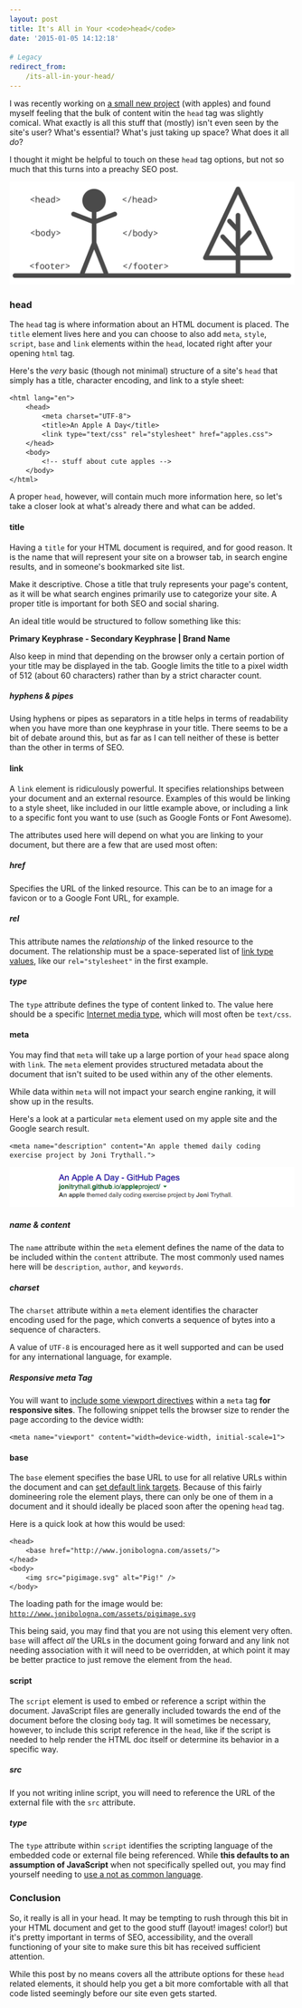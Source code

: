 ```yaml
---
layout: post
title: It's All in Your <code>head</code>
date: '2015-01-05 14:12:18'

# Legacy
redirect_from:
    /its-all-in-your-head/
---
```


I was recently working on [a small new project](http://jonitrythall.github.io/appleproject/) (with apples) and found myself feeling that the bulk of content witin the <code>head</code> tag was slightly comical. What exactly is all this stuff that (mostly) isn't even seen by the site's user? What's essential? What's just taking up space? What does it all *do*?

I thought it might be helpful to touch on these <code>head</code> tag options, but not so much that this turns into a preachy SEO post.

![Stick figure labeled with head, body, and footer html tags](/content/2015/Jan/head-01.jpg)

### head

The <code>head</code> tag is where information about an HTML document is placed. The <code>title</code> element lives here and you can choose to also add <code>meta</code>, <code>style</code>, <code>script</code>, <code>base</code> and <code>link</code> elements within the <code>head</code>, located right after your opening <code>html</code> tag.

Here's the *very* basic (though not minimal) structure of a site's <code>head</code> that simply has a title, character encoding, and link to a style sheet:

    <html lang="en">
        <head>
        	<meta charset="UTF-8">
            <title>An Apple A Day</title>
            <link type="text/css" rel="stylesheet" href="apples.css">
        </head>
        <body>
            <!-- stuff about cute apples -->
        </body>
    </html>

A proper <code>head</code>, however, will contain much more information here, so let's take a closer look at what's already there and what can be added.

#### title
Having a <code>title</code> for your HTML document is required, and for good reason. It is the name that will represent your site on a browser tab, in search engine results, and in someone's bookmarked site list.

Make it descriptive. Chose a title that truly represents your page's content, as it will be what search engines primarily use to categorize your site. A proper title is important for both SEO and social sharing.

An ideal title would be structured to follow something like this:

**Primary Keyphrase - Secondary Keyphrase | Brand Name**

Also keep in mind that depending on the browser only a certain portion of your title may be displayed in the tab. Google limits the title to a pixel width of 512 (about 60 characters) rather than by a strict character count.

##### hyphens & pipes

Using hyphens or pipes as separators in a title helps in terms of readability when you have more than one keyphrase in your title. There seems to be a bit of debate around this, but as far as I can tell neither of these is better than the other in terms of SEO.

#### link

A <code>link</code> element is ridiculously powerful. It specifies relationships between your document and an external resource. Examples of this would be linking to a style sheet, like included in our little example above, or including a link to a specific font you want to use (such as Google Fonts or Font Awesome).

The attributes used here will depend on what you are linking to your document, but there are a few that are used most often:

##### href
Specifies the URL of the linked resource. This can be to an image for a favicon or to a Google Font URL, for example.

##### rel
This attribute names the *relationship* of the linked resource to the document. The relationship must be a space-seperated list of [link type values](https://developer.mozilla.org/en-US/docs/Web/HTML/Link_types), like our <code>rel="stylesheet"</code> in the first example.

##### type
The <code>type</code> attribute defines the type of content linked to. The value here should be a specific [Internet media type](http://en.wikipedia.org/wiki/Internet_media_type#Type_text), which will most often be <code>text/css</code>.

#### meta

You may find that <code>meta</code> will take up a large portion of your <code>head</code> space along with <code>link</code>. The <code>meta</code> element provides structured metadata about the document that isn't suited to be used within any of the other elements.

While data within <code>meta</code> will not impact your search engine ranking, it will show up in the results.

Here's a look at a particular <code>meta</code> element used on my apple site and the Google search result.

    <meta name="description" content="An apple themed daily coding exercise project by Joni Trythall.">

![Screenshot of Google search results reflecting set metadata of An Apple A Day site](/content/2015/Jan/Screen-Shot-2015-01-03-at-8-40-17-AM.png)

##### name & content
The <code>name</code> attribute within the <code>meta</code> element defines the name of the data to be included within the <code>content</code> attribute. The most commonly used names here will be <code>description</code>, <code>author</code>, and <code>keywords</code>.

##### charset
The <code>charset</code> attribute within a <code>meta</code> element identifies the character encoding used for the page, which converts a sequence of bytes into a sequence of characters.

A value of <code>UTF-8</code> is encouraged here as it well supported and can be used for any international language, for example.

##### Responsive meta Tag
You will want to [include some viewport directives](https://developer.mozilla.org/en-US/docs/Mozilla/Mobile/Viewport_meta_tag) within a <code>meta</code> tag **for responsive sites**. The following snippet tells the browser size to render the page according to the device width:

    <meta name="viewport" content="width=device-width, initial-scale=1">

#### base
The <code>base</code> element specifies the base URL to use for all relative URLs within the document and can [set default link targets](https://developer.mozilla.org/en-US/docs/Web/HTML/Element/base). Because of this fairly domineering role the element plays, there can only be one of them in a document and it should ideally be placed soon after the opening <code>head</code> tag.

Here is a quick look at how this would be used:


    <head>
    	<base href="http://www.jonibologna.com/assets/">
    </head>
    <body>
    	<img src="pigimage.svg" alt="Pig!" />
    </body>

The loading path for the image would be: <code>http://www.jonibologna.com/assets/pigimage.svg</code>

This being said, you may find that you are not using this element very often. <code>base</code> will affect *all* the URLs in the document going forward and any link not needing association with it will need to be overridden, at which point it may be better practice to just remove the element from the <code>head</code>.  

#### script
The <code>script</code> element is used to embed or reference a script within the document. JavaScript files are generally included towards the end of the document before the closing <code>body</code> tag. It will sometimes be necessary, however, to include this script reference in the <code>head</code>, like if the script is needed to help render the HTML doc itself or determine its behavior in a specific way.

##### src
If you not writing inline script, you will need to reference the URL of the external file with the <code>src</code> attribute.


##### type
The <code>type</code> attribute within <code>script</code> identifies the scripting language of the embedded code or external file being referenced. While **this defaults to an assumption of JavaScript** when not specifically spelled out, you may find yourself needing to [use a not as common language](https://developer.mozilla.org/en-US/Add-ons/Code_snippets/Rosetta).

### Conclusion
So, it really is all in your head. It may be tempting to rush through this bit in your HTML document and get to the good stuff (layout! images! color!) but it's pretty important in terms of SEO, accessibility, and the overall functioning of your site to make sure this bit has received sufficient attention.

While this post by no means covers all the attribute options for these <code>head</code> related elements, it should help you get a bit more comfortable with all that code listed seemingly before our site even gets started.
